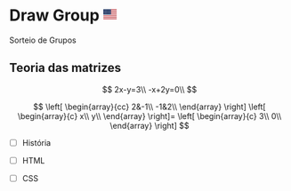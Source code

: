 # Draw Group [![US](img/us.png)](./intl/README.md)

Sorteio de Grupos

## Teoria das matrizes

$$
2x-y=3\\
-x+2y=0\\
$$

$$
\left[
\begin{array}{cc}
2&-1\\
-1&2\\
\end{array}
\right]
\left[
\begin{array}{c}
x\\
y\\
\end{array}
\right]=
\left[
\begin{array}{c}
3\\
0\\
\end{array}
\right]
$$

- [ ] História

- [ ] HTML

- [ ] CSS

